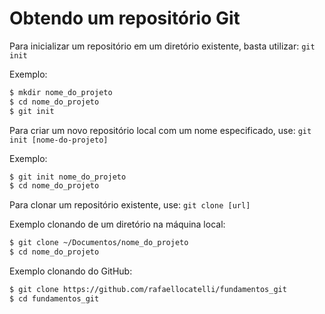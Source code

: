 # Obtendo um repositório Git

Para inicializar um repositório em um diretório existente, basta utilizar:  `git init`

Exemplo:
```bash
$ mkdir nome_do_projeto
$ cd nome_do_projeto
$ git init
```

Para criar um novo repositório local com um nome especificado, use:  `git init [nome-do-projeto]`

Exemplo:
```bash
$ git init nome_do_projeto
$ cd nome_do_projeto
```

Para clonar um repositório existente, use:  `git clone [url]`

Exemplo clonando de um diretório na máquina local:
```bash
$ git clone ~/Documentos/nome_do_projeto
$ cd nome_do_projeto
```

Exemplo clonando do GitHub:
```bash
$ git clone https://github.com/rafaellocatelli/fundamentos_git
$ cd fundamentos_git
```
